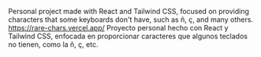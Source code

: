 Personal project made with React and Tailwind CSS, focused on providing characters that some keyboards don't have, such as ñ, ç, and many others.
https://rare-chars.vercel.app/
Proyecto personal hecho con React y Tailwind CSS, enfocada en proporcionar caracteres que algunos teclados no tienen, como la ñ, ç, etc.


